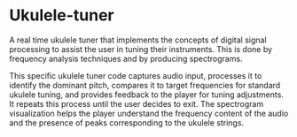 # Ukulele-tuner
A real time ukulele tuner that implements the concepts of digital signal processing to assist the user in tuning their instruments. This is done by frequency analysis techniques and by producing spectrograms. 

This specific ukulele tuner code captures audio input, processes it to identify the dominant pitch, compares it to target frequencies for standard ukulele tuning, and provides feedback to the player for tuning adjustments. It repeats this process until the user decides to exit. The spectrogram visualization helps the player understand the frequency content of the audio and the presence of peaks corresponding to the ukulele strings.
